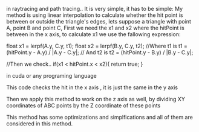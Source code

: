 in raytracing and path tracing.. It is very simple, it has to be simple: My method is using linear interpolation to calculate whether the hit point is between or outside the triangle's edges, 
lets suppose a triangle with point  A, point B and point C,  First we need the x1 and x2 where the hitPoint is between in the x axis, to calculate x1 we use the fallowing expression:
 
float x1 = lerpf(A.y, C.y, t1);
float x2 = lerpf(B.y, C.y, t2);
//Where t1 is
t1 = (hitPoint.y - A.y) / |A.y - C.y|;
// And t2 is
t2 = (hitPoint.y - B.y) / |B.y - C.y|;

//Then we check..
if(x1 < hitPoint.x < x2){ return true; }

in cuda or any programing language

This code checks the hit in the x axis ,
it is just the same in the y axis 


Then we apply this method to work on the z axis as well, by dividing XY coordinates of ABC points by the Z coordinate of these points


This method has some optimizations and simplfications and all of them are considered in this method.

